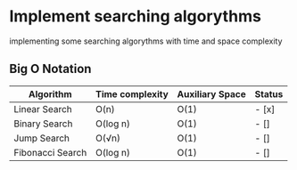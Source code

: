 # Implement searching algorythms

implementing some searching algorythms with time and space complexity

## Big O Notation

| Algorithm        | Time complexity | Auxiliary Space | Status |
| ---------------- | --------------- | --------------- | ------ |
| Linear Search    | O(n)            | O(1)            | - [x]  |
| Binary Search    | O(log n)        | O(1)            | - []   |
| Jump Search      | O(√n)           | O(1)            | - []   |
| Fibonacci Search | O(log n)        | O(1)            | - []   |
